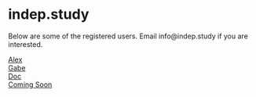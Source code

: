 <div class="content" id="index">
<div class="indep study">
<h1 class="title site">indep.study</h1>
<p class="subtitle">Below are some of the registered users. Email info@indep.study if you are interested.</p>
</div>
<a class="Alex" href="https://is.indep.study">Alex</a><br>
<a class="Gabe" href="https://gabe.indep.study">Gabe</a><br>
<a class="Doc" href="https://doc.indep.study">Doc</a><br>
<a class="NA3" href="https://indep.study">Coming Soon</a><br>
</div>

